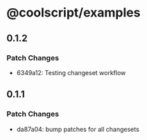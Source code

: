# @coolscript/examples

## 0.1.2

### Patch Changes

- 6349a12: Testing changeset workflow

## 0.1.1

### Patch Changes

- da87a04: bump patches for all changesets
